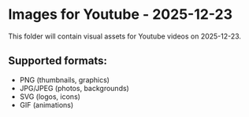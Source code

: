 # Images for Youtube - 2025-12-23

This folder will contain visual assets for Youtube videos on 2025-12-23.

## Supported formats:
- PNG (thumbnails, graphics)
- JPG/JPEG (photos, backgrounds)
- SVG (logos, icons)
- GIF (animations)
